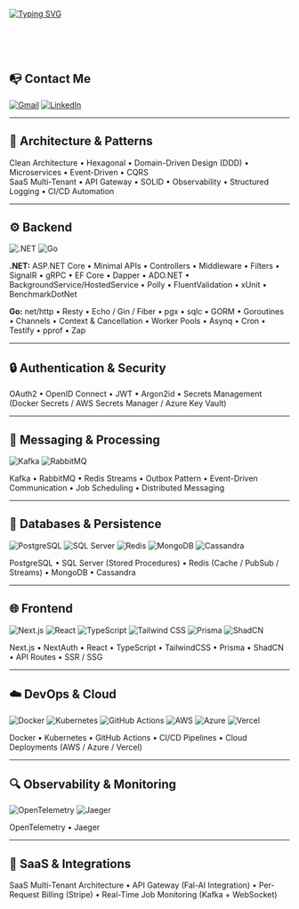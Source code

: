 [![Typing SVG](https://readme-typing-svg.herokuapp.com/?color=2196f3&size=35&center=true&vCenter=true&width=1000&lines=what’s+up?+i’m+Matheus+Carvalho;Welcome!+:%29)](https://www.linkedin.com/in/matheus-carvalho-7067b8230)

<br><br><br>

## 📭 Contact Me
[![Gmail](https://img.shields.io/badge/-Gmail-%23333?style=for-the-badge&logo=gmail&logoColor=white)](mailto:mendoncacarvalhomatheus@gmail.com)
[![LinkedIn](https://img.shields.io/badge/-LinkedIn-%230077B5.svg?style=for-the-badge&logo=linkedin&logoColor=white)](https://www.linkedin.com/in/matheus-carvalho-7067b8230)

---

## 🧠 Architecture & Patterns
Clean Architecture • Hexagonal • Domain-Driven Design (DDD) • Microservices • Event-Driven • CQRS  
SaaS Multi-Tenant • API Gateway • SOLID • Observability • Structured Logging • CI/CD Automation

---

## ⚙️ Backend
![.NET](https://img.shields.io/badge/.NET-512BD4?style=for-the-badge&logo=dotnet&logoColor=white)
![Go](https://img.shields.io/badge/Go-00ADD8?style=for-the-badge&logo=go&logoColor=white)

**.NET:** ASP.NET Core • Minimal APIs • Controllers • Middleware • Filters • SignalR • gRPC • EF Core • Dapper • ADO.NET • BackgroundService/HostedService • Polly • FluentValidation • xUnit • BenchmarkDotNet

**Go:** net/http • Resty • Echo / Gin / Fiber • pgx • sqlc • GORM • Goroutines • Channels • Context & Cancellation • Worker Pools • Asynq • Cron • Testify • pprof • Zap

---

## 🔒 Authentication & Security
OAuth2 • OpenID Connect • JWT • Argon2id • Secrets Management (Docker Secrets / AWS Secrets Manager / Azure Key Vault)

---

## 🧩 Messaging & Processing
![Kafka](https://img.shields.io/badge/Kafka-%23231F20.svg?style=for-the-badge&logo=apache-kafka&logoColor=white)
![RabbitMQ](https://img.shields.io/badge/RabbitMQ-%23FF6600.svg?style=for-the-badge&logo=rabbitmq&logoColor=white)

Kafka • RabbitMQ • Redis Streams • Outbox Pattern • Event-Driven Communication • Job Scheduling • Distributed Messaging

---

## 💾 Databases & Persistence
![PostgreSQL](https://img.shields.io/badge/postgresql-%23316192.svg?style=for-the-badge&logo=postgresql&logoColor=white)
![SQL Server](https://img.shields.io/badge/sql%20server-%23CC2927.svg?style=for-the-badge&logo=microsoft-sql-server&logoColor=white)
![Redis](https://img.shields.io/badge/Redis-%23DD0031.svg?style=for-the-badge&logo=redis&logoColor=white)
![MongoDB](https://img.shields.io/badge/MongoDB-%234ea94b.svg?style=for-the-badge&logo=mongodb&logoColor=white)
![Cassandra](https://img.shields.io/badge/Cassandra-%231287B1.svg?style=for-the-badge&logo=apachecassandra&logoColor=white)

PostgreSQL • SQL Server (Stored Procedures) • Redis (Cache / PubSub / Streams) • MongoDB • Cassandra

---

## 🌐 Frontend
![Next.js](https://img.shields.io/badge/Next.js-black?style=for-the-badge&logo=next.js&logoColor=white)
![React](https://img.shields.io/badge/React-%2320232a.svg?style=for-the-badge&logo=react&logoColor=%2361DAFB)
![TypeScript](https://img.shields.io/badge/TypeScript-%23007ACC.svg?style=for-the-badge&logo=typescript&logoColor=white)
![Tailwind CSS](https://img.shields.io/badge/TailwindCSS-%2338B2AC.svg?style=for-the-badge&logo=tailwind-css&logoColor=white)
![Prisma](https://img.shields.io/badge/Prisma-2D3748?style=for-the-badge&logo=prisma&logoColor=white)
![ShadCN](https://img.shields.io/badge/ShadCN_UI-%23ffffff?style=for-the-badge&logo=shadcnui&logoColor=000000)

Next.js • NextAuth • React • TypeScript • TailwindCSS • Prisma • ShadCN • API Routes • SSR / SSG

---

## ☁️ DevOps & Cloud
![Docker](https://img.shields.io/badge/Docker-%230db7ed.svg?style=for-the-badge&logo=docker&logoColor=white)
![Kubernetes](https://img.shields.io/badge/Kubernetes-%23326ce5.svg?style=for-the-badge&logo=kubernetes&logoColor=white)
![GitHub Actions](https://img.shields.io/badge/GitHub%20Actions-%232088FF.svg?style=for-the-badge&logo=githubactions&logoColor=white)
![AWS](https://img.shields.io/badge/AWS-%23FF9900.svg?style=for-the-badge&logo=amazonaws&logoColor=white)
![Azure](https://img.shields.io/badge/Azure-%230072C6.svg?style=for-the-badge&logo=microsoftazure&logoColor=white)
![Vercel](https://img.shields.io/badge/Vercel-%23000000.svg?style=for-the-badge&logo=vercel&logoColor=white)

Docker • Kubernetes • GitHub Actions • CI/CD Pipelines • Cloud Deployments (AWS / Azure / Vercel)

---

## 🔍 Observability & Monitoring
![OpenTelemetry](https://img.shields.io/badge/OpenTelemetry-%23FF6F00.svg?style=for-the-badge&logo=opentelemetry&logoColor=white)
![Jaeger](https://img.shields.io/badge/Jaeger-%230066CC.svg?style=for-the-badge&logo=jaegertracing&logoColor=white)

OpenTelemetry • Jaeger

---

## 💸 SaaS & Integrations
SaaS Multi-Tenant Architecture • API Gateway (Fal-AI Integration) • Per-Request Billing (Stripe) • Real-Time Job Monitoring (Kafka + WebSocket)
